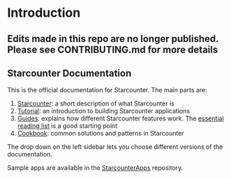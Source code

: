 # Introduction

## Edits made in this repo are no longer published. Please see CONTRIBUTING.md for more details

## Starcounter Documentation

This is the official documentation for Starcounter. The main parts are:

1. [Starcounter](starcounter/): a short description of what Starcounter is
2. [Tutorial](tutorial/): an introduction to building Starcounter applications
3. [Guides](guides/): explains how different Starcounter features work. The [essential reading list](guides/#essential-reading) is a good starting point
4. [Cookbook](cookbook/): common solutions and patterns in Starcounter

The drop down on the left sidebar lets you choose different versions of the documentation.

Sample apps are available in the [StarcounterApps](https://github.com/Starcounterapps) repository.

